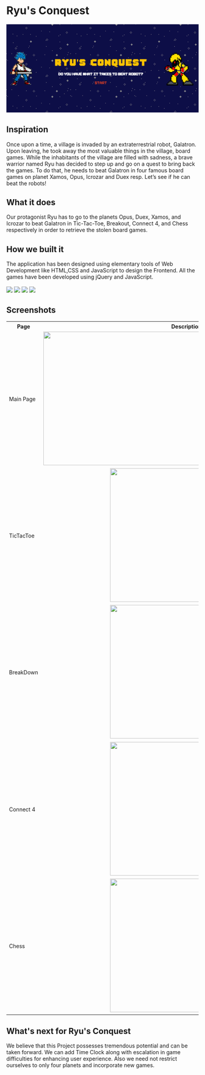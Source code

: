 # Ryu's Conquest

![Thumbnail](images/devpost-thumbnail.png)

## Inspiration
Once upon a time, a village is invaded by an extraterrestrial robot, Galatron. Upon leaving, he took away the most valuable things in the village, board games. While the inhabitants of the village are filled with sadness, a brave warrior named Ryu has decided to step up and go on a quest to bring back the games. To do that, he needs to beat Galatron in four famous board games on planet Xamos, Opus, Icrozar and Duex resp. Let’s see if he can beat the robots! 

## What it does

Our protagonist Ryu has to go to the planets Opus, Duex, Xamos, and Icrozar to beat Galatron in Tic-Tac-Toe, Breakout, Connect 4, and Chess respectively in order to retrieve the stolen board games. 

## How we built it

The application has been designed using elementary tools of Web Development like HTML,CSS and JavaScript to design the Frontend. All the games have been developed using jQuery and JavaScript.
<br><br>
<code><img height="100" src="https://upload.wikimedia.org/wikipedia/commons/thumb/6/61/HTML5_logo_and_wordmark.svg/200px-HTML5_logo_and_wordmark.svg.png"></code>
<code><img height="100" src="https://cdn-icons-png.flaticon.com/512/919/919826.png"></code>
<code><img height="50" src=https://upload.wikimedia.org/wikipedia/commons/thumb/f/fd/JQuery-Logo.svg/2560px-JQuery-Logo.svg.png></code>
<code><img height="100" src="https://icon-library.com/images/javascript-icon-png/javascript-icon-png-23.jpg"></code>

## Screenshots

<table>
  <tr>
    <th>Page</th>
    <th>Description</th>
  </tr>
  <tr>
    <td>Main Page</td>
    <td><img src="https://github.com/akshatsood2026/Snakes-and-Hackers-II/blob/main/images/planets-names.png" width="750" height="350"></td>
  </tr>
  <tr>
    <td>TicTacToe</td>
    <td align="center"><img src="https://user-images.githubusercontent.com/56976049/184529134-811264df-fc01-433d-96c9-bb06fc559a18.png" width="400" height="350"></td>
  </tr>
  <tr>
    <td>BreakDown</td>
    <td align="center"><img src="https://user-images.githubusercontent.com/56976049/184529142-40373a3b-b94c-458b-bd49-71fdf7e0ea0a.png" width="400" height="350"></td>
  </tr>
  <tr>
    <td>Connect 4</td>
    <td align="center"><img src="https://user-images.githubusercontent.com/56976049/184529148-8fe91d60-2388-4561-ade8-b01e04e354c2.png" width="400" height="350"></td>
  </tr>
  <tr>
    <td>Chess</td>
    <td align="center"><img src="https://d112y698adiu2z.cloudfront.net/photos/production/software_photos/002/503/536/datas/gallery.jpg" width="400" height="350"></td>
  </tr>
</table>

## What's next for Ryu's Conquest

We believe that this Project possesses tremendous potential and can be taken forward. We can add Time Clock along with escalation in game difficulties for enhancing user experience. Also we need not restrict ourselves to only four planets and incorporate new games. 

